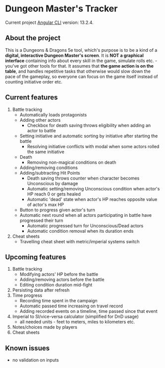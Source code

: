# Dungeon Master's Tracker

Current project [Angular CLI](https://github.com/angular/angular-cli) version: 13.2.4.

## About the project
This is a Dungeons & Dragons 5e tool, which's purpose is to be a kind of a **digital, interactive Dungeon Master's screen**. 
It is **NOT a graphical interface** containing info about every skill in the game, simulate rolls etc. - 
you've got other tools for that. It assumes that **the game action is on the table**, and handles repetitive tasks 
that otherwise would slow down the pace of the gameplay, so everyone can focus on the 
game itself instead of counting initiative order etc. 

## Current features
1. Battle tracking
    * Automatically loads protagonists
    * Adding other actors
        * Checkbox for death saving throws eligibility when adding an actor to battle
    * Setting initiative and automatic sorting by initiative after starting the battle
        * Resolving initiative conflicts with modal when some actors rolled the same initiative
    * Death
        * Removing non-magical conditions on death
    * Adding/removing conditions
    * Adding/subtracting Hit Points
        * Death saving throws counter when character becomes Unconscious by damage
        * Automatic setting/removing Unconscious condition when actor's HP reach 0 or gets healed
        * Automatic 'dead' state when actor's HP reaches opposite value of actor's max HP
    * Button to progress given actor's turn
    * Automatic next round when all actors participating in battle have progressed their turn
        * Automatic progressed turn for Unconscious/Dead actors
        * Automatic condition removal when its duration ends
2. Cheat sheets
    * Travelling cheat sheet with metric/imperial systems switch

## Upcoming features
1. Battle tracking
    * Modifying actors' HP before the battle
    * Adding/removing actors before the battle
    * Editing condition duration mid-fight
2. Persisting data after refresh
3. Time progress
    * Recording time spent in the campaign
    * Automatic passed time increasing on travel record
    * Adding recorded events on a timeline, time passed since that event
4. Imperial to SI/vice-versa calculator (simplified for DnD usage)
    * all needed units - feet to meters, miles to kilometers etc.
5. Notes/choices made by players
6. Cheat sheets

## Known issues
* no validation on inputs
